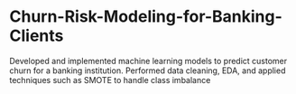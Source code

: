 # Churn-Risk-Modeling-for-Banking-Clients
 Developed and implemented machine learning models to predict customer churn for a banking institution. Performed data cleaning, EDA, and applied techniques such as SMOTE to handle class imbalance

